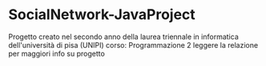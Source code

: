 # SocialNetwork-JavaProject

Progetto creato nel secondo anno della laurea triennale in informatica dell'università di pisa (UNIPI)
corso: Programmazione 2
leggere la relazione per maggiori info su progetto
